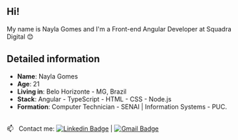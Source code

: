 <!--
**naygo/naygo** is a ✨ _special_ ✨ repository because its `README.md` (this file) appears on your GitHub profile
-->

## Hi!

My name is Nayla Gomes and I'm a Front-end Angular Developer at Squadra Digital 😊

## Detailed information

* **Name**: Nayla Gomes
* **Age**: 21
* **Living in**: Belo Horizonte - MG, Brazil
* **Stack**: Angular - TypeScript - HTML - CSS - Node.js
* **Formation**: Computer Technician - SENAI | Information Systems - PUC.

 
 <br/> :mailbox: &nbsp; Contact me: [![Linkedin Badge](https://img.shields.io/badge/-NaylaGomes-blue?style=flat-square&logo=Linkedin&logoColor=white&link=https://https://www.linkedin.com/in/naygo/)](https://www.linkedin.com/in/naygo/) 
| 
[![Gmail Badge](https://img.shields.io/badge/-nayla.cgs@gmail.com-c14438?style=flat-square&logo=Gmail&logoColor=white&link=mailto:nayla.cgs@gmail.com)](mailto:nayla.cgs@gmail.com)

